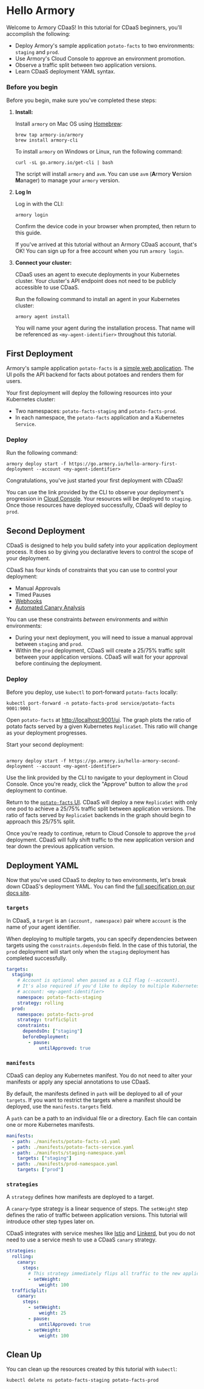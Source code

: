 # Hello Armory

Welcome to Armory CDaaS! In this tutorial for CDaaS beginners, you'll accomplish the following:

- Deploy Armory's sample application `potato-facts` to two environments: `staging` and `prod`.
- Use Armory's Cloud Console to approve an environment promotion.
- Observe a traffic split between two application versions.
- Learn CDaaS deployment YAML syntax.

### Before you begin

Before you begin, make sure you've completed these steps:

1. **Install:**

   Install `armory` on Mac OS using [Homebrew](https://brew.sh/):

    ```shell
   brew tap armory-io/armory
   brew install armory-cli
   ```

   To install `armory` on Windows or Linux, run the following command:

    ```shell
    curl -sL go.armory.io/get-cli | bash
    ```

   The script will install `armory` and `avm`. You can use `avm` (**A**rmory **V**ersion **M**anager) to manage your `armory` version.


3. **Log In**
    
    Log in with the CLI:

    ```shell
    armory login
    ```
    
    Confirm the device code in your browser when prompted, then return to this guide. 

    If you've arrived at this tutorial without an Armory CDaaS account, that's OK! You can sign up for a free account when you run `armory login`.


5. **Connect your cluster:**

   CDaaS uses an agent to execute deployments in your Kubernetes cluster. Your cluster's API endpoint does not need
   to be publicly accessible to use CDaaS.

   Run the following command to install an agent in your Kubernetes cluster:

    ```shell
    armory agent install
    ```

   You will name your agent during the installation process. That name will be referenced as `<my-agent-identifier>` throughout this tutorial.

## First Deployment

Armory's sample application `potato-facts` is a [simple web application](https://github.com/armory-io/potato-facts-go). 
The UI polls the API backend for facts about potatoes and renders them for users.

Your first deployment will deploy the following resources into your Kubernetes cluster:
- Two namespaces: `potato-facts-staging` and `potato-facts-prod`.
- In each namespace, the `potato-facts` application and a Kubernetes `Service`.

### Deploy

Run the following command:

```shell
armory deploy start -f https://go.armory.io/hello-armory-first-deployment --account <my-agent-identifier>
```

Congratulations, you've just started your first deployment with CDaaS! 

You can use the link provided by the CLI to observe your deployment's progression in [Cloud Console](https://console.cloud.armory.io/deployments). 
Your resources will be deployed to `staging`. Once those resources have deployed successfully, CDaaS will deploy to `prod`.

## Second Deployment

CDaaS is designed to help you build safety into your application deployment process. It does so by giving you 
declarative levers to control the scope of your deployment. 

CDaaS has four kinds of constraints that you can use to control your deployment:

- Manual Approvals
- Timed Pauses
- [Webhooks](https://docs.armory.io/cd-as-a-service/tasks/webhook-approval/)
- [Automated Canary Analysis](https://docs.armory.io/cd-as-a-service/setup/canary/)

You can use these constraints _between_ environments and _within_ environments:

- During your next deployment, you will need to issue a manual approval between `staging` and `prod`. 
- Within the `prod` deployment, CDaaS will create a 25/75% traffic split between your application versions. CDaaS will wait for your approval before continuing the deployment.

### Deploy

Before you deploy, use `kubectl` to port-forward `potato-facts` locally:

```shell
kubectl port-forward -n potato-facts-prod service/potato-facts 9001:9001
```

Open `potato-facts` at [http://localhost:9001/ui](http://localhost:9001/ui). The graph plots the ratio of
potato facts served by a given Kubernetes `ReplicaSet`. This ratio will change as your deployment progresses.

Start your second deployment:

```shell

armory deploy start -f https://go.armory.io/hello-armory-second-deployment --account <my-agent-identifier>
```

Use the link provided by the CLI to navigate to your deployment in Cloud Console. Once you're ready, click the "Approve" button
to allow the `prod` deployment to continue.

Return to the [`potato-facts` UI](http://localhost:9001/ui). CDaaS will deploy a new `ReplicaSet` with only one pod
to achieve a 25/75% traffic split between application versions. The ratio of facts served by `ReplicaSet` backends in the graph 
should begin to approach this 25/75% split.

Once you're ready to continue, return to Cloud Console to approve the `prod` deployment. CDaaS will fully shift traffic to the new
application version and tear down the previous application version.

## Deployment YAML

Now that you've used CDaaS to deploy to two environments, let's break down CDaaS's deployment YAML. You can find 
the [full specification on our docs site](https://docs.armory.io/cd-as-a-service/reference/ref-deployment-file/#sections).

### `targets`

In CDaaS, a `target` is an `(account, namespace)` pair where `account` is the name of your agent identifier.

When deploying to multiple targets, you can specify dependencies between targets
using the `constraints.dependsOn` field. In the case of this tutorial, the `prod` deployment will start only when the `staging`
deployment has completed successfully.

```yaml
targets:
  staging:
    # Account is optional when passed as a CLI flag (--account).
    # It's also required if you'd like to deploy to multiple Kubernetes clusters.
    # account: <my-agent-identifier> 
    namespace: potato-facts-staging
    strategy: rolling
  prod:
    namespace: potato-facts-prod
    strategy: trafficSplit
    constraints:
      dependsOn: ["staging"]
      beforeDeployment:
        - pause:
            untilApproved: true
```

### `manifests`

CDaaS can deploy any Kubernetes manifest. You do not need to alter your manifests or apply any special annotations to use CDaaS.

By default, the manifests defined in `path` will be deployed to all of your `targets`. If you want to restrict the targets where a manifest
should be deployed, use the `manifests.targets` field.

A `path` can be a path to an individual file or a directory. Each file can contain one or more Kubernetes manifests.

```yaml
manifests:
  - path: ./manifests/potato-facts-v1.yaml
  - path: ./manifests/potato-facts-service.yaml
  - path: ./manifests/staging-namespace.yaml
    targets: ["staging"]
  - path: ./manifests/prod-namespace.yaml
    targets: ["prod"]
```

### `strategies`

A `strategy` defines how manifests are deployed to a target.

A `canary`-type strategy is a linear sequence of steps. The `setWeight` step defines the ratio of traffic
between application versions. This tutorial will introduce other step types later on.

CDaaS integrates with service meshes like [Istio](https://docs.armory.io/cd-as-a-service/tasks/deploy/traffic-management/istio/) 
and [Linkerd](https://docs.armory.io/cd-as-a-service/tasks/deploy/traffic-management/linkerd/), 
but you do not need to use a service mesh to use a CDaaS `canary` strategy.

```yaml
strategies:
  rolling:
    canary:
      steps:
        # This strategy immediately flips all traffic to the new application version.
        - setWeight:
            weight: 100
  trafficSplit:
    canary:
      steps:
        - setWeight:
            weight: 25
        - pause:
            untilApproved: true
        - setWeight:
            weight: 100
```

## Clean Up

You can clean up the resources created by this tutorial with `kubectl`:

```shell
kubectl delete ns potato-facts-staging potato-facts-prod
```

